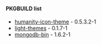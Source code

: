 #### PKGBUILD list

* [humanity-icon-theme](http://launchpad.net/humanity) - 0.5.3.2-1
* [light-themes](http://launchpad.net/light-themes) - 0.1.7-1
* [mongodb-bin](http://www.mongodb.org/) - 1.6.2-1

